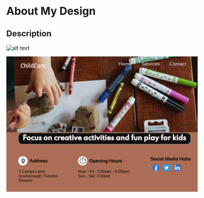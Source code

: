 # About My Design

## Description

![alt text](https://github.com/surjadevi/design/tree/main/Images/allweb.png)


![alt text](https://github.com/surjadevi/design/blob/main/desktop.png)


